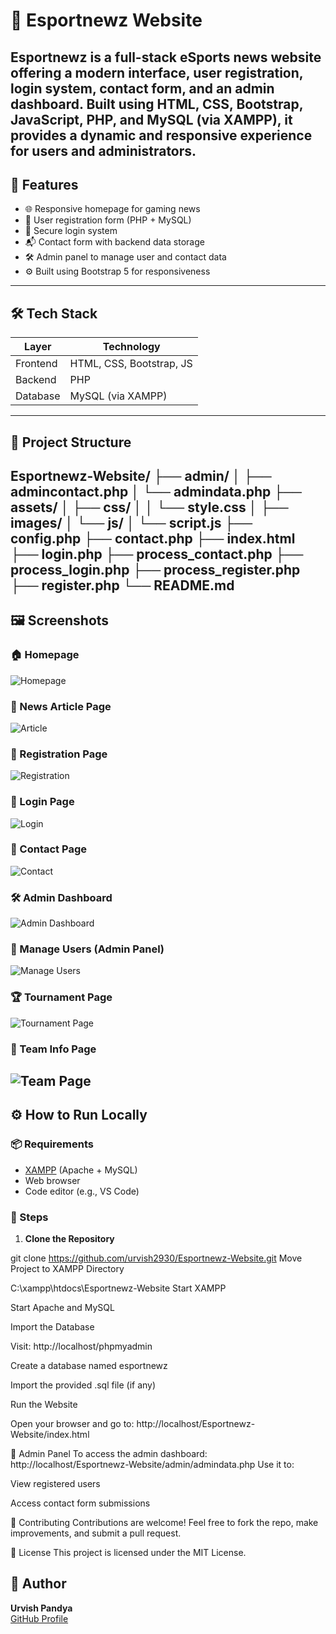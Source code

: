 # 📰 Esportnewz Website

**Esportnewz** is a full-stack eSports news website offering a modern interface, user registration, login system, contact form, and an admin dashboard. Built using HTML, CSS, Bootstrap, JavaScript, PHP, and MySQL (via XAMPP), it provides a dynamic and responsive experience for users and administrators.
---

## 🚀 Features

- 🌐 Responsive homepage for gaming news
- 🧾 User registration form (PHP + MySQL)
- 🔐 Secure login system
- 📬 Contact form with backend data storage
- 🛠️ Admin panel to manage user and contact data
- ⚙️ Built using Bootstrap 5 for responsiveness

---
## 🛠️ Tech Stack

| Layer         | Technology               |
|---------------|--------------------------|
| Frontend      | HTML, CSS, Bootstrap, JS |
| Backend       | PHP                      |
| Database      | MySQL (via XAMPP)        |

---
## 📁 Project Structure

Esportnewz-Website/
├── admin/
│ ├── admincontact.php
│ └── admindata.php
├── assets/
│ ├── css/
│ │ └── style.css
│ ├── images/
│ └── js/
│ └── script.js
├── config.php
├── contact.php
├── index.html
├── login.php
├── process_contact.php
├── process_login.php
├── process_register.php
├── register.php
└── README.md
---
## 🖼️ Screenshots

### 🏠 Homepage  
![Homepage](https://raw.githubusercontent.com/urvish2930/Esportnewz-Website/master/assets/indexpage.png)

### 📃 News Article Page  
![Article](https://raw.githubusercontent.com/urvish2930/Esportnewz-Website/master/assets/news%20article.png)

### 📝 Registration Page  
![Registration](https://raw.githubusercontent.com/urvish2930/Esportnewz-Website/master/assets/register%20page.png)

### 🔐 Login Page  
![Login](https://raw.githubusercontent.com/urvish2930/Esportnewz-Website/master/assets/login%20page.png)

### 📩 Contact Page  
![Contact](https://raw.githubusercontent.com/urvish2930/Esportnewz-Website/master/assets/contact%20us.png)

### 🛠️ Admin Dashboard  
![Admin Dashboard](https://raw.githubusercontent.com/urvish2930/Esportnewz-Website/master/assets/admin%20main%20page.png)

### 👥 Manage Users (Admin Panel)  
![Manage Users](https://raw.githubusercontent.com/urvish2930/Esportnewz-Website/master/assets/manage%20user(admin).png)

### 🏆 Tournament Page  
![Tournament Page](https://raw.githubusercontent.com/urvish2930/Esportnewz-Website/master/assets/tournament%20main%20page.png)

### 👤 Team Info Page  
![Team Page](https://raw.githubusercontent.com/urvish2930/Esportnewz-Website/master/assets/team%20info.png)
---
## ⚙️ How to Run Locally

### 📦 Requirements

- [XAMPP](https://www.apachefriends.org/) (Apache + MySQL)
- Web browser
- Code editor (e.g., VS Code)

### 🧪 Steps

1. **Clone the Repository**

git clone https://github.com/urvish2930/Esportnewz-Website.git
Move Project to XAMPP Directory

C:\xampp\htdocs\Esportnewz-Website
Start XAMPP

Start Apache and MySQL

Import the Database

Visit: http://localhost/phpmyadmin

Create a database named esportnewz

Import the provided .sql file (if any)

Run the Website

Open your browser and go to:
http://localhost/Esportnewz-Website/index.html

🔐 Admin Panel
To access the admin dashboard:
http://localhost/Esportnewz-Website/admin/admindata.php
Use it to:

View registered users

Access contact form submissions

🤝 Contributing
Contributions are welcome!
Feel free to fork the repo, make improvements, and submit a pull request.

📄 License
This project is licensed under the MIT License.

## 🙋 Author

**Urvish Pandya**  
[GitHub Profile](https://github.com/urvish2930)

